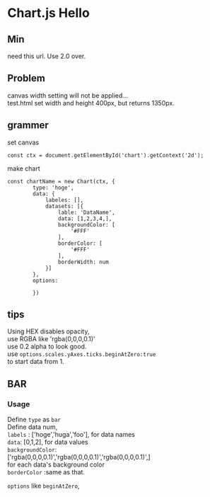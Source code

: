 # Chart.js Hello
## Min
need this url. Use 2.0 over.
<script src="https://cdn.jsdelivr.net/npm/chart.js@2.8.0" ></script>

## Problem
canvas width setting will not be applied...  
test.html set width and height 400px, but returns 1350px.

## grammer
set canvas  
```
const ctx = document.getElementById('chart').getContext('2d');
```
make chart
```
const chartName = new Chart(ctx, {
        type: 'hoge',
        data: {
            labeles: [],
            datasets: [{
                lable: 'DataName',
                data: [1,2,3,4,],
                backgroundColor: [
                    '#FFF'
                ],
                borderColor: [
                    '#FFF'
                ],
                borderWidth: num
            }]
        },
        options:

        })
```

## tips
Using HEX disables opacity,   
use RGBA like 'rgba(0,0,0,0.1)'  
use 0.2 alpha to look good.  
use `options.scales.yAxes.ticks.beginAtZero:true`  
to start data from 1.  

## BAR
### Usage
Define `type` as `bar`  
Define data num,   
`labels` : ['hoge','huga','foo'], for data names  
`data`: [0,1,2], for data values   
`backgroundColor`:  
['rgba(0,0,0,0.1)','rgba(0,0,0,0.1)','rgba(0,0,0,0.1)',]  
for each data's background color  
`borderColor` :same as that.  


`options` like `beginAtZero`, 
